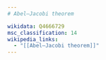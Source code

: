 ```yaml
---
# Abel–Jacobi theorem

wikidata: Q4666729
msc_classification: 14
wikipedia_links:
  - "[[Abel–Jacobi theorem]]"
---
```

